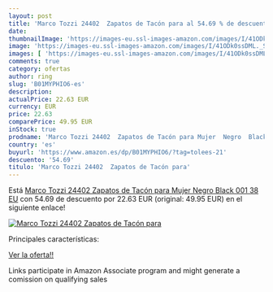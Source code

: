 ```yaml
---
layout: post
title: 'Marco Tozzi 24402  Zapatos de Tacón para al 54.69 % de descuento'
date: 
thumbnailImage: 'https://images-eu.ssl-images-amazon.com/images/I/41ODk0ssDML._SL200_.jpg'
image: 'https://images-eu.ssl-images-amazon.com/images/I/41ODk0ssDML._SL200_.jpg'
images: [ 'https://images-eu.ssl-images-amazon.com/images/I/41ODk0ssDML._SL200_.jpg' ]
comments: true
category: ofertas
author: ring
slug: 'B01MYPHIO6-es'
description:
actualPrice: 22.63 EUR
currency: EUR
price: 22.63
comparePrice: 49.95 EUR
inStock: true
prodname: 'Marco Tozzi 24402  Zapatos de Tacón para Mujer  Negro  Black 001   38 EU'
country: 'es'
buyurl: 'https://www.amazon.es/dp/B01MYPHIO6/?tag=tolees-21'
descuento: '54.69'
titulo: 'Marco Tozzi 24402  Zapatos de Tacón para'
---
```


Está [Marco Tozzi 24402  Zapatos de Tacón para Mujer  Negro  Black 001   38 EU](https://www.amazon.es/dp/B01MYPHIO6/?tag=tolees-21) con 54.69 de descuento por 22.63 EUR (original: 49.95 EUR) en el siguiente enlace!

[![Marco Tozzi 24402  Zapatos de Tacón para](https://images-eu.ssl-images-amazon.com/images/I/41ODk0ssDML._SL200_.jpg)](https://www.amazon.es/dp/B01MYPHIO6/?tag=tolees-21)

Principales características:


[Ver la oferta!!](https://www.amazon.es/dp/B01MYPHIO6/?tag=tolees-21)

Links participate in Amazon Associate program and might generate a comission on qualifying sales


